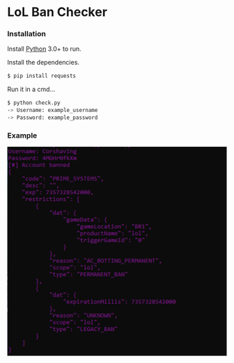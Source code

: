 # LoL Ban Checker

### Installation

Install [Python](https://www.python.org/downloads/) 3.0+ to run.

Install the dependencies.

```sh
$ pip install requests
```

Run it in a cmd...

```sh
$ python check.py
-> Username: example_username
-> Password: example_password
```

### Example

![Image Example](https://github.com/dollyXtoddy/LoLBanChecker/blob/733e99841694f93da9d0490ae8eacd19cd1fd9e4/images/banned.png?raw=true)
